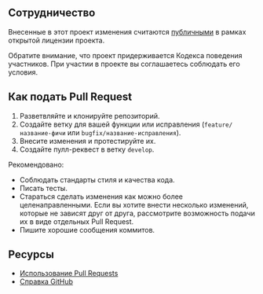 ## Сотрудничество

Внесенные в этот проект изменения считаются [публичными](https://help.github.com/articles/github-terms-of-service/#6-contributions-under-repository-license) в рамках открытой лицензии проекта.

Обратите внимание, что проект придерживается Кодекса поведения участников. При участии в проекте вы соглашаетесь соблюдать его условия.

## Как подать Pull Request

1. Разветвляйте и клонируйте репозиторий.
2. Создайте ветку для вашей функции или исправления (`feature/название-фичи` или `bugfix/название-исправления`).
3. Внесите изменения и протестируйте их.
4. Создайте пулл-реквест в ветку `develop`.

Рекомендовано:

- Соблюдать стандарты стиля и качества кода.
- Писать тесты.
- Стараться сделать изменения как можно более целенаправленными. Если вы хотите внести несколько изменений, которые не зависят друг от друга, рассмотрите возможность подачи их в виде отдельных Pull Request.
- Пишите хорошие сообщения коммитов.

## Ресурсы

- [Использование Pull Requests](https://help.github.com/articles/about-pull-requests/)
- [Справка GitHub](https://help.github.com)
